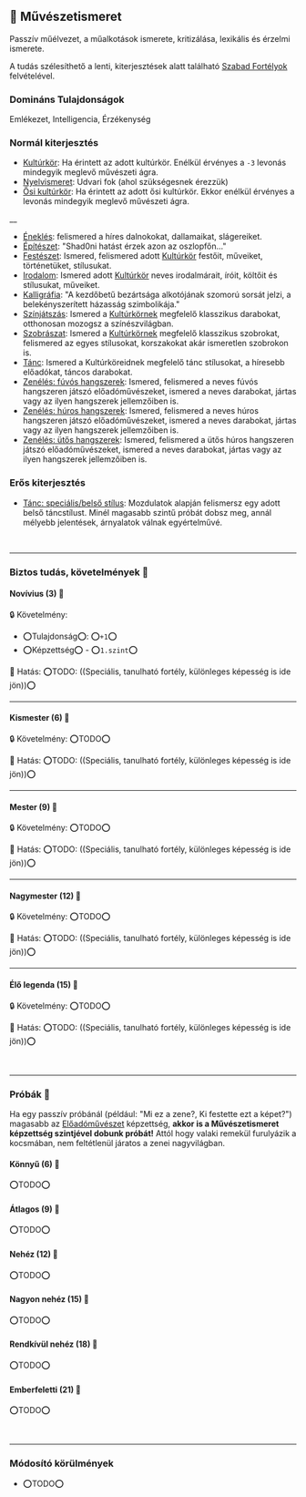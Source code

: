 ## 🔵 Művészetismeret

Passzív műélvezet, a műalkotások ismerete, kritizálása, lexikális és érzelmi ismerete.

A tudás szélesíthető a lenti, kiterjesztések alatt található [Szabad Fortélyok](../042_szabad_fortelyok.md) felvételével.

### Domináns Tulajdonságok

Emlékezet, Intelligencia, Érzékenység

### Normál kiterjesztés

- [Kultúrkör](../fortelyok.kiemelt/kulturkor.md): Ha érintett az adott kultúrkör. Enélkül érvényes a `-3` levonás mindegyik meglevő művészeti ágra.
- [Nyelvismeret](../fortelyok.kiemelt/nyelvismeret.md): Udvari fok (ahol szükségesnek érezzük)
- [Ősi kultúrkör](../fortelyok.altalanos/osi_kulturkor.md): Ha érintett az adott ősi kultúrkör. Ekkor enélkül érvényes a levonás mindegyik meglevő művészeti ágra.

__

- [Éneklés](../fortelyok.szabad/enekles.md): felismered a híres dalnokokat, dallamaikat, slágereiket.
- [Építészet](../fortelyok.altalanos/epiteszet.md):  "Shad0ni hatást érzek azon az oszlopfőn..."
- [Festészet](../fortelyok.szabad/festeszet.md): Ismered, felismered adott [Kultúrkör](../fortelyok.kiemelt/kulturkor.md) festőit, műveiket, történetüket, stílusukat.
- [Irodalom](../fortelyok.szabad/irodalom.md): Ismered adott [Kultúrkör](../fortelyok.kiemelt/kulturkor.md) neves irodalmárait, íróit, költőit és stílusukat, műveiket.
- [Kalligráfia](../fortelyok.szabad/kalligrafia.md): "A kezdőbetű bezártsága alkotójának szomorú sorsát jelzi, a belekényszerített házasság szimbolikája."
- [Színjátszás](../fortelyok.szabad/szinjatszas.md): Ismered a [Kultúrkörnek](../fortelyok.kiemelt/kulturkor.md) megfelelő klasszikus darabokat, otthonosan mozogsz a színészvilágban.
- [Szobrászat](../fortelyok.szabad/szobraszat.md): Ismered a [Kultúrkörnek](../fortelyok.kiemelt/kulturkor.md) megfelelő klasszikus szobrokat, felismered az egyes stílusokat, korszakokat akár ismeretlen szobrokon is.
- [Tánc](../fortelyok.szabad/tanc.md): Ismered a Kultúrköreidnek megfelelő tánc stílusokat, a híresebb előadókat, táncos darabokat.
- [Zenélés: fúvós hangszerek](../fortelyok.szabad/zeneles_fuvos_hangszerek.md): Ismered, felismered a neves fúvós hangszeren játszó előadóművészeket, ismered a neves darabokat, jártas vagy az ilyen hangszerek jellemzőiben is.
- [Zenélés: húros hangszerek](../fortelyok.szabad/zeneles_huros_hangszerek.md): Ismered, felismered a neves húros hangszeren játszó előadóművészeket, ismered a neves darabokat, jártas vagy az ilyen hangszerek jellemzőiben is.
- [Zenélés: ütős hangszerek](../fortelyok.szabad/zeneles_utos_hangszerek.md): Ismered, felismered a ütős húros hangszeren játszó előadóművészeket, ismered a neves darabokat, jártas vagy az ilyen hangszerek jellemzőiben is.

### Erős kiterjesztés

- [Tánc: speciális/belső stílus](../fortelyok.szabad/tanc_belso_stilus.md): Mozdulatok alapján felismersz egy adott belső táncstílust. Minél magasabb szintű próbát dobsz meg, annál mélyebb jelentések, árnyalatok válnak egyértelművé.

<br />

---
### Biztos tudás, követelmények 📖

#### Novívius (3) 📖

🔒 Követelmény:
- ⭕Tulajdonság⭕: ⭕`+1`⭕
- ⭕Képzettség⭕ - ⭕`1.szint`⭕

🌟 Hatás: ⭕TODO: ((Speciális, tanulható fortély, különleges képesség is ide jön))⭕

---
#### Kismester (6) 📖

🔒 Követelmény: ⭕TODO⭕

🌟 Hatás: ⭕TODO: ((Speciális, tanulható fortély, különleges képesség is ide jön))⭕

---
#### Mester (9) 📖

🔒 Követelmény: ⭕TODO⭕

🌟 Hatás: ⭕TODO: ((Speciális, tanulható fortély, különleges képesség is ide jön))⭕

---
#### Nagymester (12) 📖

🔒 Követelmény:  ⭕TODO⭕

🌟 Hatás: ⭕TODO: ((Speciális, tanulható fortély, különleges képesség is ide jön))⭕

---
#### Élő legenda (15) 📖

🔒 Követelmény:  ⭕TODO⭕

🌟 Hatás: ⭕TODO: ((Speciális, tanulható fortély, különleges képesség is ide jön))⭕

<br />

---
### Próbák 🎲

Ha egy passzív próbánál (például: "Mi ez a zene?, Ki festette ezt a képet?") magasabb az [Előadóművészet](../kepzettsegek.szekunder/eloadomuveszet.md) képzettség, **akkor is a Művészetismeret képzettség szintjével dobunk próbát!** Attól hogy valaki remekül furulyázik a kocsmában, nem feltétlenül járatos a zenei nagyvilágban.

#### Könnyű (6) 🎲 

⭕TODO⭕

#### Átlagos (9) 🎲 

⭕TODO⭕

#### Nehéz (12) 🎲 

⭕TODO⭕

#### Nagyon nehéz (15) 🎲 

⭕TODO⭕

#### Rendkívül nehéz (18) 🎲 

⭕TODO⭕

#### Emberfeletti (21) 🎲 

⭕TODO⭕

<br />

---
### Módosító körülmények

- ⭕TODO⭕
